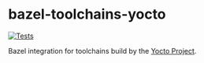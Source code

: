 # bazel-toolchains-yocto

[![Tests](https://github.com/pziggo/bazel-toolchains-yocto/workflows/CI/badge.svg)](https://github.com/pziggo/bazel-toolchains-yocto/actions?workflow=CI)

Bazel integration for toolchains build by the [Yocto Project](https://www.yoctoproject.org).
